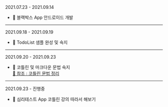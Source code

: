 2021.07.23 - 2021.09.14
- 📝 블랙박스 App 안드로이드 개발
---

2021.09.18 - 2021.09.19
- 📝 TodoList 샘플 완성 및 숙지
---

2021.09.20 - 2021.09.23
- 📝 코틀린 및 마크다운 문법 숙지 <br>
[📎 참조 : 코틀린 문법 정리](https://eli1429.tistory.com/2) 
---

2021.09.23 - 진행중 
- 📝 심리테스트 App 코틀린 강의 따라서 해보기
